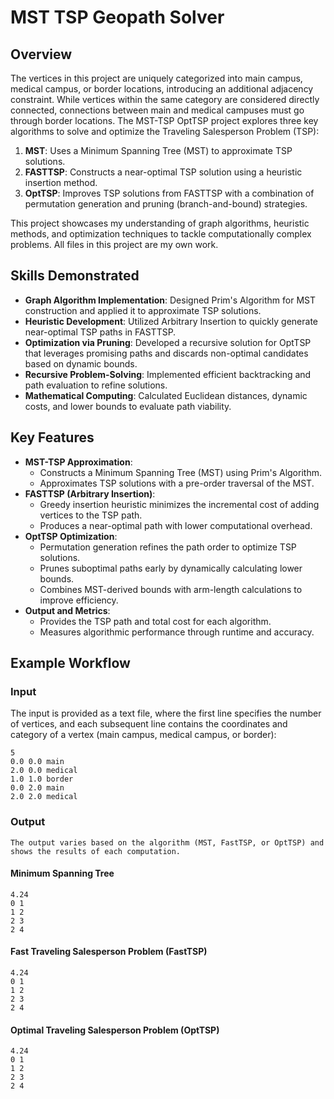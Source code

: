 # **MST TSP Geopath Solver**

## **Overview**
The vertices in this project are uniquely categorized into main campus, medical campus, or border locations, introducing an additional adjacency constraint. While vertices within the same category are considered directly connected, connections between main and medical campuses must go through border locations. The MST-TSP OptTSP project explores three key algorithms to solve and optimize the Traveling Salesperson Problem (TSP):

1. **MST**: Uses a Minimum Spanning Tree (MST) to approximate TSP solutions.
2. **FASTTSP**: Constructs a near-optimal TSP solution using a heuristic insertion method.
3. **OptTSP**: Improves TSP solutions from FASTTSP with a combination of permutation generation and pruning (branch-and-bound) strategies.

This project showcases my understanding of graph algorithms, heuristic methods, and optimization techniques to tackle computationally complex problems. All files in this project are my own work.

## **Skills Demonstrated**
- **Graph Algorithm Implementation**: Designed Prim's Algorithm for MST construction and applied it to approximate TSP solutions.
- **Heuristic Development**: Utilized Arbitrary Insertion to quickly generate near-optimal TSP paths in FASTTSP.
- **Optimization via Pruning**: Developed a recursive solution for OptTSP that leverages promising paths and discards non-optimal candidates based on dynamic bounds.
- **Recursive Problem-Solving**: Implemented efficient backtracking and path evaluation to refine solutions.
- **Mathematical Computing**: Calculated Euclidean distances, dynamic costs, and lower bounds to evaluate path viability.

## **Key Features**
- **MST-TSP Approximation**:
  - Constructs a Minimum Spanning Tree (MST) using Prim's Algorithm.
  - Approximates TSP solutions with a pre-order traversal of the MST.
- **FASTTSP (Arbitrary Insertion)**:
  - Greedy insertion heuristic minimizes the incremental cost of adding vertices to the TSP path.
  - Produces a near-optimal path with lower computational overhead.
- **OptTSP Optimization**:
  - Permutation generation refines the path order to optimize TSP solutions.
  - Prunes suboptimal paths early by dynamically calculating lower bounds.
  - Combines MST-derived bounds with arm-length calculations to improve efficiency.
- **Output and Metrics**:
  - Provides the TSP path and total cost for each algorithm.
  - Measures algorithmic performance through runtime and accuracy.
 
## **Example Workflow**
### **Input**
The input is provided as a text file, where the first line specifies the number of vertices, and each subsequent line contains the coordinates and category of a vertex (main campus, medical campus, or border):

```plaintext
5
0.0 0.0 main
2.0 0.0 medical
1.0 1.0 border
0.0 2.0 main
2.0 2.0 medical
```

### **Output**
```plaintext
The output varies based on the algorithm (MST, FastTSP, or OptTSP) and shows the results of each computation.
```

#### **Minimum Spanning Tree**
```plaintext
4.24
0 1
1 2
2 3
2 4
```

#### **Fast Traveling Salesperson Problem (FastTSP)**
```plaintext
4.24
0 1
1 2
2 3
2 4
```

#### **Optimal Traveling Salesperson Problem (OptTSP)**
```plaintext
4.24
0 1
1 2
2 3
2 4
```
